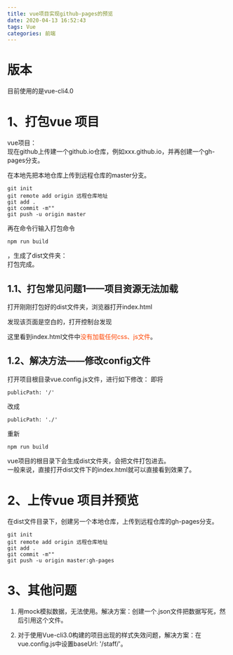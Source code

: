 ```yaml
---
title: vue项目实现github-pages的预览
date: 2020-04-13 16:52:43
tags: Vue
categories: 前端
---
```



# 版本
目前使用的是vue-cli4.0
# 1、打包vue 项目
vue项目：  
现在github上传建一个github.io仓库，例如xxx.github.io，并再创建一个gh-pages分支。  

在本地先把本地仓库上传到远程仓库的master分支。
<!-- more -->
```
git init
git remote add origin 远程仓库地址
git add .
git commit -m""
git push -u origin master
```
再在命令行输入打包命令
```
npm run build
```
，生成了dist文件夹：  
打包完成。  

## 1.1、打包常见问题1——项目资源无法加载
打开刚刚打包好的dist文件夹，浏览器打开index.html  

发现该页面是空白的，打开控制台发现  

这里看到index.html文件中<font color="#f40">没有加载任何css、js文件</font>。


## 1.2、解决方法——修改config文件
打开项目根目录vue.config.js文件，进行如下修改：
即将
```
publicPath: '/'
```
改成
```
publicPath: './'
```
重新
```
npm run build
```
vue项目的根目录下会生成dist文件夹，会把文件打包进去。  
一般来说，直接打开dist文件下的index.html就可以直接看到效果了。

# 2、上传vue 项目并预览
在dist文件目录下，创建另一个本地仓库，上传到远程仓库的gh-pages分支。
```
git init
git remote add origin 远程仓库地址
git add .
git commit -m""
git push -u origin master:gh-pages
```

# 3、其他问题
1. 用mock模拟数据，无法使用。解决方案：创建一个.json文件把数据写死，然后引用这个文件。

2. 对于使用Vue-cli3.0构建的项目出现的样式失效问题，解决方案：在vue.config.js中设置baseUrl: '/staff/'。